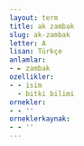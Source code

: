 ```yaml
---
layout: term
title: ak zambak
slug: ak-zambak
letter: A
lisan: Türkçe
anlamlar:
- ► zambak
ozellikler:
- - isim
  - bitki bilimi
ornekler:
- - ''
orneklerkaynak:
- - ''
---
```

